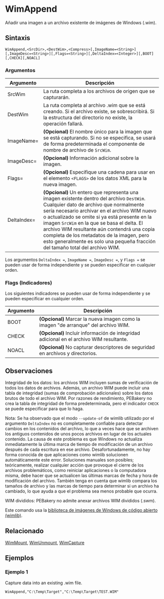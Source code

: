 # WimAppend

Añadir una imagen a un archivo existente de imágenes de Windows (.wim).

## Sintaxis

```pebakery
WimAppend,<SrcDir>,<DestWim>,<Compress>[,ImageName=<String>][,ImageDesc=<String>][,Flags=<String>][,DeltaIndex=<Integer>][,BOOT][,CHECK][,NOACL]
```

### Argumentos

| Argumento | Descripción |
| --- | --- |
| SrcWim | La ruta completa a los archivos de origen que se capturarán. |
| DestWim | La ruta completa al archivo .wim que se está creando. Si el archivo existe, se sobrescribirá. Si la estructura del directorio no existe, la operación fallará. |
| ImageName= | **(Opcional)** El nombre único para la imagen que se está capturando. Si no se especifica, se usará de forma predeterminada el componente de nombre de archivo de `SrcWim`. |
| ImageDesc= | **(Opcional)** Información adicional sobre la imagen. |
| Flags= | **(Opcional)** Especifique una cadena para usar en el elemento `<FLAGS>` de los datos XML para la nueva imagen. |
| DeltaIndex= | **(Opcional)** Un entero que representa una imagen existente dentro del archivo `DestWim`. Cualquier dato de archivo que normalmente sería necesario archivar en el archivo WIM nuevo o actualizado se omite si ya está presente en la imagen `SrcWim` en la que se basa el delta. El archivo WIM resultante aún contendrá una copia completa de los metadatos de la imagen, pero esto generalmente es solo una pequeña fracción del tamaño total del archivo WIM. |

Los argumentos `DeltaIndex =`, `ImageName =`, `ImageDesc =`, y `Flags =` se pueden usar de forma independiente y se pueden especificar en cualquier orden.

### Flags (Indicadores)

Los siguientes indicadores se pueden usar de forma independiente y se pueden especificar en cualquier orden.

| Argumento | Descripción |
| --- | --- |
| BOOT | **(Opcional)** Marcar la nueva imagen como la imagen "de arranque" del archivo WIM. |
| CHECK | **(Opcional)** Incluir información de integridad adicional en el archivo WIM resultante.  |
| NOACL | **(Opcional)** No capturar descriptores de seguridad en archivos y directorios. |

## Observaciones

Integridad de los datos: los archivos WIM incluyen sumas de verificación de todos los datos de archivos. Además, un archivo WIM puede incluir una tabla de integridad (sumas de comprobación adicionales) sobre los datos brutos de todo el archivo WIM. Por razones de rendimiento, PEBakery no crea la tabla de integridad de forma predeterminada, pero el indicador `CHECK` se puede especificar para que lo haga.

Nota: Se ha observado que el modo `--update-of` de wimlib utilizado por el argumento `DeltaIndex` no es completamente confiable para detectar cambios en los contenidos del archivo, lo que a veces hace que se archiven los antiguos contenidos de unos pocos archivos en lugar de los actuales contenido. La causa de este problema es que Windows no actualiza inmediatamente la última marca de tiempo de modificación de un archivo después de cada escritura en ese archivo. Desafortunadamente, no hay forma conocida de que aplicaciones como wimlib solucionen automáticamente este error. Soluciones manuales son posibles; teóricamente, realizar cualquier acción que provoque el cierre de los archivos problemáticos, como reiniciar aplicaciones o la computadora misma, debe hacer que se actualicen las últimas marcas de fecha y hora de modificación del archivo. También tenga en cuenta que wimlib compara los tamaños de archivo y las marcas de tiempo para determinar si un archivo ha cambiado, lo que ayuda a que el problema sea menos probable que ocurra.

WIM divididos: PEBakery no admite anexar archivos WIM divididos (.swm).

Este comando usa la [biblioteca de imágenes de Windows de código abierto (wimlib)](https://wimlib.net/).

## Relacionado

[WimMount](./WimMount.md), [WimUnmount](./WimUnmount.md), [WimCapture](./WimCapture.md)

## Ejemplos

### Ejemplo 1

Capture data into an existing .wim file.

```pebakery
WimAppend,"C:\Temp\Target","C:\Temp\Target\TEST.WIM"
```
